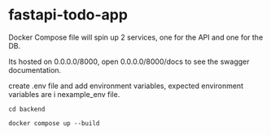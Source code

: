 # fastapi-todo-app

Docker Compose file will spin up 2 services, one for the API and one for the DB.

Its hosted on 0.0.0.0/8000, open 0.0.0.0/8000/docs to see the swagger documentation.

create .env file and add environment variables, expected environment variables are i nexample_env file.

`cd backend`

`docker compose up --build`